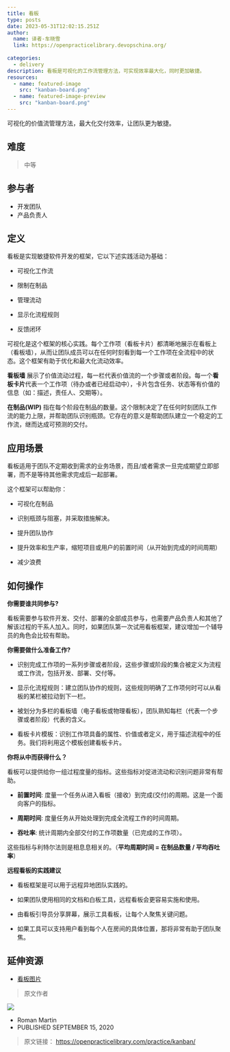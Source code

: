 ```yaml
---
title: 看板
type: posts
date: 2023-05-31T12:02:15.251Z
author:
  name: 译者-车晓雪 
  link: https://openpracticelibrary.devopschina.org/
  
categories: 
  - delivery
description: 看板是可视化的工作流管理方法，可实现效率最大化，同时更加敏捷。
resources:
  - name: featured-image
    src: "kanban-board.png"
  - name: featured-image-preview
    src: "kanban-board.png"
---
```


可视化的价值流管理方法，最大化交付效率，让团队更为敏捷。
<!--more-->

## 难度

> 中等

## 参与者
  - 开发团队
  - 产品负责人
  
## 定义
看板是实现敏捷软件开发的框架，它以下述实践活动为基础：

  * 可视化工作流

  * 限制在制品

  * 管理流动

  * 显示化流程规则

  * 反馈闭环

可视化是这个框架的核心实践。每个工作项（看板卡片）都清晰地展示在看板上（看板墙），从而让团队成员可以在任何时刻看到每一个工作项在全流程中的状态。这个框架有助于优化和最大化流动效率。

 **看板墙** 展示了价值流动过程，每一栏代表价值流的一个步骤或者阶段。每一个**看板卡片**代表一个工作项（待办或者已经启动中），卡片包含任务、状态等有价值的信息（如：描述，责任人、交期等）。

 **在制品(WIP)** 指在每个阶段在制品的数量。这个限制决定了在任何时刻团队工作流的能力上限，并帮助团队识别瓶颈。它存在的意义是帮助团队建立一个稳定的工作流，继而达成可预测的交付。

## 应用场景
  看板适用于团队不定期收到需求的业务场景，而且/或者需求一旦完成期望立即部署，而不是等待其他需求完成后一起部署。

  这个框架可以帮助你：
  * 可视化在制品

  * 识别瓶颈与阻塞，并采取措施解决。

  * 提升团队协作

  * 提升效率和生产率，缩短项目或用户的前置时间（从开始到完成的时间周期）

  * 减少浪费

## 如何操作
  **你需要谁共同参与?**
  
  看板需要参与软件开发、交付、部署的全部成员参与，也需要产品负责人和其他了解该过程的干系人加入。同时，如果团队第一次试用看板框架，建议增加一个辅导员的角色会比较有帮助。

  **你需要做什么准备工作?**


  * 识别完成工作项的一系列步骤或者阶段，这些步骤或阶段的集合被定义为流程或工作流，包括开发、部署、交付等。 
  
  * 显示化流程规则：建立团队协作的规则，这些规则明确了工作项何时可以从看板的某栏被拉动到下一栏。

  * 被划分为多栏的看板墙（电子看板或物理看板），团队熟知每栏（代表一个步骤或者阶段）代表的含义。

  * 看板卡片模板：识别工作项具备的属性、价值或者定义，用于描述流程中的任务。我们将利用这个模板创建看板卡片。
  


  **你将从中而获得什么？**

  看板可以提供给你一组过程度量的指标。这些指标对促进流动和识别问题非常有帮助。


  * **前置时间**: 度量一个任务从进入看板（接收）到完成(交付)的周期。这是一个面向客户的指标。
  
  * **周期时间**: 度量任务从开始处理到完成全流程工作的时间周期。

  * **吞吐率**: 统计周期内全部交付的工作项数量（已完成的工作项）。

  这些指标与利特尔法则是相息息相关的。（**平均周期时间 = 在制品数量 / 平均吞吐率**）


  **远程看板的实践建议**


  * 看板框架是可以用于远程异地团队实践的。

  * 如果团队使用相同的文档和白板工具，远程看板会更容易实施和使用。

  * 由看板引导员分享屏幕，展示工具看板，让每个人聚焦关键问题。
  
  * 如果工具可以支持用户看到每个人在房间的具体位置，那将非常有助于团队聚焦。
 
 
 ## 延伸资源
 - [看板图片](https://openpracticelibrary.com/practice/kanban-picture/) 
 
 > 原文作者
 
 
 ![](https://github.com/rmarting.png)
 
 - Roman Martin
 - PUBLISHED SEPTEMBER 15, 2020 
 
> 原文链接： <https://openpracticelibrary.com/practice/kanban/>